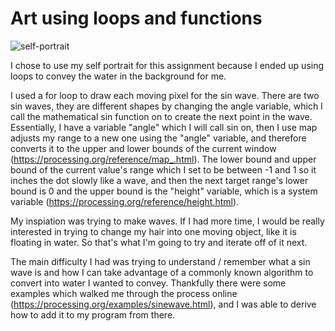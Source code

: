 # Art using loops and functions

![self-portrait](./self-portrait.png)

I chose to use my self portrait for this assignment because I ended up using loops to convey the water in the background for me. 

I used a for loop to draw each moving pixel for the sin wave. There are two sin waves, they are different shapes by changing the angle variable, which I call the mathematical sin function on to create the next point in the wave. Essentially, I have a variable "angle" which I will call sin on, then I use map adjusts my range to a new one using the "angle" variable, and therefore converts it to the upper and lower bounds of the current window (https://processing.org/reference/map_.html). The lower bound and upper bound of the current value's range which I set to be between -1 and 1 so it inches the dot slowly like a wave, and then the next target range's lower bound is 0 and the upper bound is the "height" variable, which is a system variable (https://processing.org/reference/height.html). 

My inspiation was trying to make waves. If I had more time, I would be really interested in trying to change my hair into one moving object, like it is floating in water. So that's what I'm going to try and iterate off of it next. 

The main difficulty I had was trying to understand / remember what a sin wave is and how I can take advantage of a commonly known algorithm to convert into water I wanted to convey. Thankfully there were some examples which walked me through the process online (https://processing.org/examples/sinewave.html), and I was able to derive how to add it to my program from there. 
